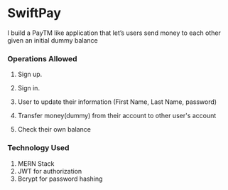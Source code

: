 # SwiftPay

I build a PayTM like application that let’s users send money to each other given an initial dummy balance


### Operations Allowed

1.   Sign up.

2.  Sign in.

3.  User to update their information (First Name, Last Name, password)
4. Transfer money(dummy) from their account to other user's account 
5. Check their own balance

### Technology  Used

1. MERN Stack
2. JWT for authorization 
3. Bcrypt for password hashing
